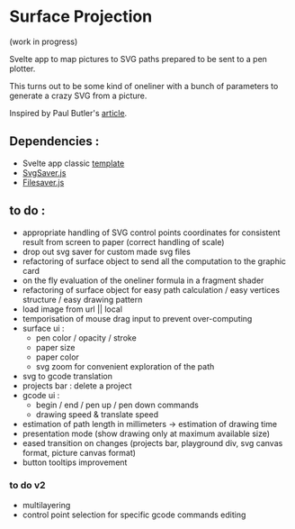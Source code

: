 # Surface Projection
(work in progress)


Svelte app to map pictures to SVG paths prepared to be sent to a pen plotter.

This turns out to be some kind of oneliner with a bunch of parameters to generate a crazy SVG from a picture.

Inspired by Paul Butler's [article](https://nb.paulbutler.org/surface-projection/).


## Dependencies :
*  Svelte app classic [template](https://github.com/sveltejs/template)
*  [SvgSaver.js](https://github.com/Hypercubed/svgsaver)
*  [Filesaver.js](https://github.com/eligrey/FileSaver.js)



## to do :
*  appropriate handling of SVG control points coordinates for consistent result from screen to paper (correct handling of scale)
*  drop out svg saver for custom made svg files
*  refactoring of surface object to send all the computation to the graphic card
*  on the fly evaluation of the oneliner formula in a fragment shader
*  refactoring of surface object for easy path calculation / easy vertices structure / easy drawing pattern
*  load image from url || local
*  temporisation of mouse drag input to prevent over-computing
*  surface ui :
    *    pen color / opacity / stroke
    *    paper size
    *    paper color
    *    svg zoom for convenient exploration of the path
*  svg to gcode translation
*  projects bar : delete a project
*  gcode ui :
    *    begin / end / pen up / pen down commands
    *    drawing speed & translate speed
*  estimation of path length in millimeters -> estimation of drawing time
*  presentation mode (show drawing only at maximum available size)
*  eased transition on changes (projects bar, playground div, svg canvas format, picture canvas format)
*  button tooltips improvement

### to do v2
* multilayering
* control point selection for specific gcode commands editing